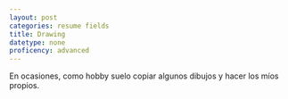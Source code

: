 ```yaml
---
layout: post
categories: resume fields
title: Drawing
datetype: none
proficency: advanced
---
```


En ocasiones, como hobby suelo copiar algunos dibujos y hacer los míos propios.
